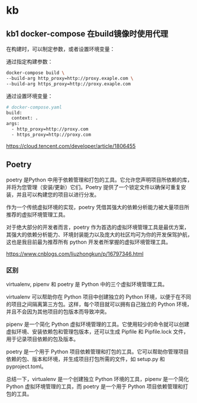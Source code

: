  # kb 


 ## kb1 docker-compose 在build镜像时使用代理

在构建时，可以制定参数，或者设置环境变量：

通过指定构建参数：

```bash
docker-compose build \
--build-arg http_proxy=http://proxy.exaple.com \
--build-arg https_proxy=http://proxy.exaple.com
```



通过设置环境变量：

```bash
# docker-compose.yaml
build:
  context: .
args:
  - http_proxy=http://proxy.com
  - https_proxy=http://proxy.com
```


https://cloud.tencent.com/developer/article/1806455




## Poetry

poetry 是Python 中用于依赖管理和打包的工具。它允许您声明项目所依赖的库，并将为您管理（安装/更新）它们。Poetry 提供了一个锁定文件以确保可重复安装，并且可以构建您的项目以进行分发。

作为一个传统虚拟环境的实现，poetry 凭借其强大的依赖分析能力被大量项目所推荐的虚拟环境管理工具。

对于绝大部分的开发者而言，poetry 作为首选的虚拟环境管理工具是最优方案，其强大的依赖分析能力、环境封装能力以及庞大的社区均可为你的开发保驾护航，这也是我目前最为推荐所有 python 开发者所掌握的虚拟环境管理工具。

https://www.cnblogs.com/liuzhongkun/p/16797346.html


### 区别

virtualenv, pipenv 和 poetry 是 Python 中的三个虚拟环境管理工具。

virtualenv 可以帮助你在 Python 项目中创建独立的 Python 环境，以便于在不同的项目之间隔离第三方包。这样，每个项目就可以拥有自己独立的 Python 环境，并且不会因为其他项目的包版本而导致冲突。

pipenv 是一个简化 Python 虚拟环境管理的工具。它使用较少的命令就可以创建虚拟环境、安装依赖包和管理包版本，还可以生成 Pipfile 和 Pipfile.lock 文件，用于记录项目依赖的包及版本。

poetry 是一个用于 Python 项目依赖管理和打包的工具。它可以帮助你管理项目依赖的包、版本和环境，并生成项目打包所需的文件，如 setup.py 和 pyproject.toml。

总结一下，virtualenv 是一个创建独立 Python 环境的工具，pipenv 是一个简化 Python 虚拟环境管理的工具，而 poetry 是一个用于 Python 项目依赖管理和打包的工具。




